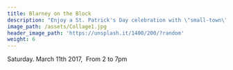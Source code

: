 ```yaml
---
title: Blarney on the Block
description: "Enjoy a St. Patrick's Day celebration with \"small-town\" family -friendly fun! The event starts at 2pm with Irish Step Dancing from the Moriarty School of Irish Dance. Then we'll have our annual \"1st National Bank Blarney Parade\" at 2:30. Everyone can join! On the 9th St plaza you'll enjoy the bagpipes and drums of the Caledonia Pipe and Drum Band again, followed by Irish music on the 9th Street Stage with \"Juice of the Barley\" and Go-Cup on 9th Street. There will be kid's activities, face painting, a photo booth with props, and MORE! Avoid the crazy crowds in other big cities and come to a celebration where the whole family can relax and have fun outside together."
image_path: /assets/Collage1.jpg
header_image_path: 'https://unsplash.it/1400/200/?random'
weight: 6
---
```



Saturday. March 11th 2017,  From 2 to 7pm